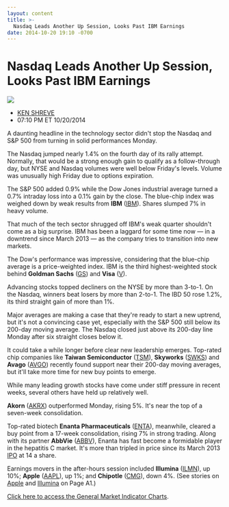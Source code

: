 ```yaml
---
layout: content
title: >-
  Nasdaq Leads Another Up Session, Looks Past IBM Earnings
date: 2014-10-20 19:10 -0700
---
```



Nasdaq Leads Another Up Session, Looks Past IBM Earnings
=========================================================


![](https://www.investors.com/wp-content/uploads/ibd-migrated-images/MPv_141021_635494165946578351.png)

* [KEN SHREVE](https://www.investors.com/author/shrevek/ "Posts by KEN SHREVE")
* 07:10 PM ET 10/20/2014




A daunting headline in the technology sector didn't stop the Nasdaq and S&P 500 from turning in solid performances Monday.

  

The Nasdaq jumped nearly 1.4% on the fourth day of its rally attempt. Normally, that would be a strong enough gain to qualify as a follow-through day, but NYSE and Nasdaq volumes were well below Friday's levels. Volume was unusually high Friday due to options expiration.

  

The S&P 500 added 0.9% while the Dow Jones industrial average turned a 0.7% intraday loss into a 0.1% gain by the close. The blue-chip index was weighed down by weak results from **IBM** ([IBM](https://research.investors.com/quote.aspx?symbol=IBM)). Shares slumped 7% in heavy volume.

  

That much of the tech sector shrugged off IBM's weak quarter shouldn't come as a big surprise. IBM has been a laggard for some time now — in a downtrend since March 2013 — as the company tries to transition into new markets.

  

The Dow's performance was impressive, considering that the blue-chip average is a price-weighted index. IBM is the third highest-weighted stock behind **Goldman Sachs** ([GS](https://research.investors.com/quote.aspx?symbol=GS)) and **Visa** ([V](https://research.investors.com/quote.aspx?symbol=V)).

  

Advancing stocks topped decliners on the NYSE by more than 3-to-1. On the Nasdaq, winners beat losers by more than 2-to-1. The IBD 50 rose 1.2%, its third straight gain of more than 1%.

  

Major averages are making a case that they're ready to start a new uptrend, but it's not a convincing case yet, especially with the S&P 500 still below its 200-day moving average. The Nasdaq closed just above its 200-day line Monday after six straight closes below it.

  

It could take a while longer before clear new leadership emerges. Top-rated chip companies like **Taiwan Semiconductor** ([TSM](https://research.investors.com/quote.aspx?symbol=TSM)), **Skyworks** ([SWKS](https://research.investors.com/quote.aspx?symbol=SWKS)) and **Avago** ([AVGO](https://research.investors.com/quote.aspx?symbol=AVGO)) recently found support near their 200-day moving averages, but it'll take more time for new buy points to emerge.

  

While many leading growth stocks have come under stiff pressure in recent weeks, several others have held up relatively well.

  

**Akorn** ([AKRX](https://research.investors.com/quote.aspx?symbol=AKRX)) outperformed Monday, rising 5%. It's near the top of a seven-week consolidation.

  

Top-rated biotech **Enanta Pharmaceuticals** ([ENTA](https://research.investors.com/quote.aspx?symbol=ENTA)), meanwhile, cleared a buy point from a 17-week consolidation, rising 7% in strong trading. Along with its partner **AbbVie** ([ABBV](https://research.investors.com/quote.aspx?symbol=ABBV)), Enanta has fast become a formidable player in the hepatitis C market. It's more than tripled in price since its March 2013 [IPO](http://news.investors.com/iponews.htm) at 14 a share.

  

Earnings movers in the after-hours session included **Illumina** ([ILMN](https://research.investors.com/quote.aspx?symbol=ILMN)), up 10%; **Apple** ([AAPL](https://research.investors.com/quote.aspx?symbol=AAPL)), up 1%; and **Chipotle** ([CMG](https://research.investors.com/quote.aspx?symbol=CMG)), down 4%. (See stories on [Apple](http://news.investors.com/technology/102014-722663-apple-iphone-mac-sales-beat-views-ipad-sales-disappoint.htm) and [Illumina](http://news.investors.com/technology/102014-722650-ilmn-stock-rises-after-q3-earnings-sales-growth.htm) on Page A1.)

  

[Click here to access the General Market Indicator Charts](https://www.investors.com/pdf/GMI_102114.pdf).




